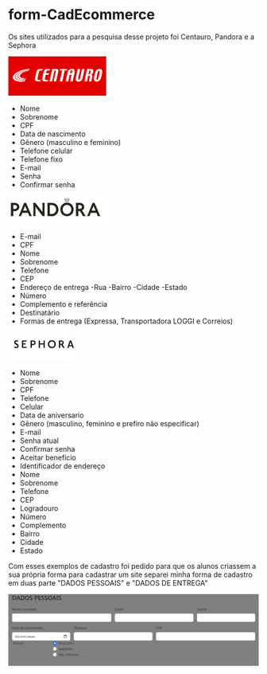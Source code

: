 # form-CadEcommerce
Os sites utilizados para a pesquisa desse projeto foi Centauro, Pandora e a Sephora 

![printCentauro](centauro.png)
* Nome
* Sobrenome 
* CPF 
* Data de nascimento 
* Gênero (masculino e feminino)
* Telefone celular 
* Telefone fixo 
* E-mail 
* Senha 
* Confirmar senha 

![printPandora](pandora.png)
* E-mail 
* CPF
* Nome 
* Sobrenome 
* Telefone  
* CEP
* Endereço de entrega 
-Rua
-Bairro
-Cidade 
-Estado
* Número 
* Complemento e referência 
* Destinatário 
* Formas de entrega (Expressa, Transportadora LOGGI e Correios)

![printSephora](sephora.png)
* Nome
* Sobrenome 
* CPF
* Telefone 
* Celular 
* Data de aniversario 
* Gênero (masculino, feminino e prefiro não especificar)
* E-mail
* Senha atual 
* Confirmar senha 
* Aceitar benefício 
* Identificador de endereço 
* Nome 
* Sobrenome 
* Telefone 
* CEP
* Logradouro 
* Número 
* Complemento 
* Bairro 
* Cidade 
* Estado

Com esses exemplos de cadastro foi pedido para que os alunos criassem a sua própria forma para cadastrar um site 
separei minha forma de cadastro em duas parte "DADOS PESSOAIS" e "DADOS DE ENTREGA" 

![telainicial](dados%20pessoais.png)